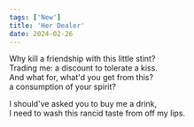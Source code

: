 ```yaml
---
tags: ['New']
title: 'Her Dealer'
date: 2024-02-26
---
```


Why kill a friendship with this little stint?  
Trading me: a discount to tolerate a kiss.  
And what for, what'd you get from this?  
a consumption of your spirit?

I should've asked you to buy me a drink,  
I need to wash this rancid taste from off my lips.  
